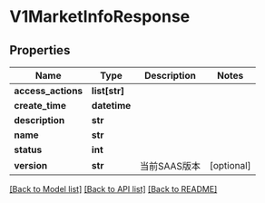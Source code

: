 # V1MarketInfoResponse

## Properties
Name | Type | Description | Notes
------------ | ------------- | ------------- | -------------
**access_actions** | **list[str]** |  | 
**create_time** | **datetime** |  | 
**description** | **str** |  | 
**name** | **str** |  | 
**status** | **int** |  | 
**version** | **str** | 当前SAAS版本 | [optional] 

[[Back to Model list]](../README.md#documentation-for-models) [[Back to API list]](../README.md#documentation-for-api-endpoints) [[Back to README]](../README.md)


